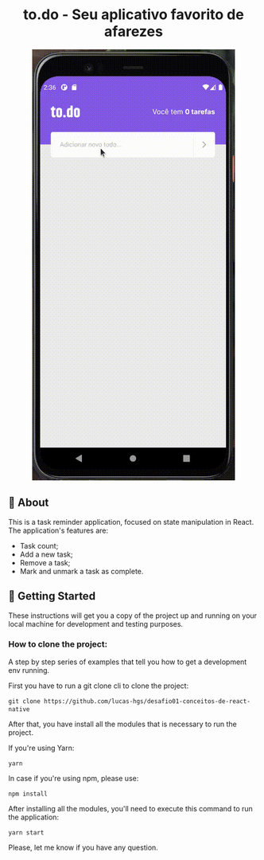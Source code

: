 <h1 align="center">to.do - Seu aplicativo favorito de afarezes</h1>

<div align="center">

<img src="./assets/todo.gif" alt="App Gif">

</div>

## 🧐 About <a name = "about"></a>

This is a task reminder application, focused on state manipulation in React.
The application's features are:

- Task count;
- Add a new task;
- Remove a task;
- Mark and unmark a task as complete.

## 🏁 Getting Started <a name = "getting_started"></a>

These instructions will get you a copy of the project up and running on your local machine for development and testing purposes.

### How to clone the project:

A step by step series of examples that tell you how to get a development env running.

First you have to run a git clone cli to clone the project: 

```
git clone https://github.com/lucas-hgs/desafio01-conceitos-de-react-native
```

After that, you have install all the modules that is necessary to run the project.

If you're using Yarn:

```
yarn
```

In case if you're using npm, please use:

```
npm install
```

After installing all the modules, you'll need to execute this command to run the application:


```
yarn start
```

Please, let me know if you have any question.